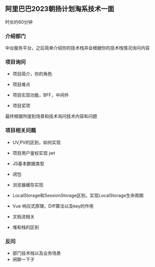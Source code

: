 ## 阿里巴巴2023朝扬计划淘系技术一面

时长约60分钟

### 介绍部门

中台服务平台，之后简单介绍你的技术栈并会根据你的技术栈情况询问内容

### 项目询问

- 项目简介，你的角色

- 项目难点
- 项目实现功能，BFF，中间件
- 项目奖项

最终根据所提到场景和技术询问技术内容和问题

### 项目相关问题

- UV,PV的区别，如何实现
- 项目用户鉴权实现 jwt
- JS基本数据类型
- 闭包
- 浏览器缓存实现
- LocalStorage和SessionStorage区别，实现LocalStorage生命周期
- Vue 响应式原理，Diff算法以及key的作用

- 文档流相关
- 堆和栈的区别

### 反问

- 部门技术栈以及业务场景
- 闲聊一下子
